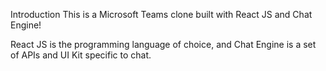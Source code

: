 Introduction
This is a Microsoft Teams clone built with React JS and Chat Engine!

React JS is the programming language of choice, and Chat Engine is a set of APIs and UI Kit specific to chat.

